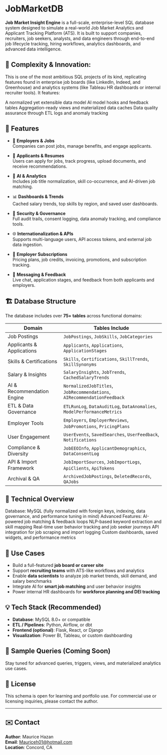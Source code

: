 # JobMarketDB

**Job Market Insight Engine** is a full-scale, enterprise-level SQL database system designed to simulate a real-world Job Market Analytics and Applicant Tracking Platform (ATS). It is built to support companies, recruiters, job seekers, analysts, and data engineers through end-to-end job lifecycle tracking, hiring workflows, analytics dashboards, and advanced data intelligence.

## 🧠 Complexity & Innovation:
This is one of the most ambitious SQL projects of its kind, replicating features found in enterprise job boards (like LinkedIn, Indeed, and Greenhouse) and analytics systems (like Tableau HR dashboards or internal recruiter tools). It features:

A normalized yet extensible data model
AI model hooks and feedback tables
Aggregation-ready views and materialized data caches
Data quality assurance through ETL logs and anomaly tracking

## 📌 Features

- 📇 **Employers & Jobs**  
  Companies can post jobs, manage benefits, and engage applicants.

- 👤 **Applicants & Resumes**  
  Users can apply for jobs, track progress, upload documents, and receive recommendations.

- 🧠 **AI & Analytics**  
  Includes job title normalization, skill co-occurrence, and AI-driven job matching.

- 📊 **Dashboards & Trends**  
  Cached salary trends, top skills by region, and saved user dashboards.

- 🔐 **Security & Governance**  
  Full audit trails, consent logging, data anomaly tracking, and compliance tools.

- 🌐 **Internationalization & APIs**  
  Supports multi-language users, API access tokens, and external job data ingestion.

- 💼 **Employer Subscriptions**  
  Pricing plans, job credits, invoicing, promotions, and subscription tracking.

- 💬 **Messaging & Feedback**  
  Live chat, application stages, and feedback from both applicants and employers.

## 🏗️ Database Structure

The database includes over **75+ tables** across functional domains:

| Domain                      | Tables Include |
|----------------------------|----------------|
| Job Postings               | `JobPostings`, `JobSkills`, `JobCategories` |
| Applicants & Applications  | `Applicants`, `Applications`, `ApplicationStages` |
| Skills & Certifications    | `Skills`, `Certifications`, `SkillTrends`, `SkillSynonyms` |
| Salary & Insights          | `SalaryInsights`, `JobTrends`, `CachedSalaryTrends` |
| AI & Recommendation Engine | `NormalizedJobTitles`, `JobRecommendations`, `AIRecommendationFeedback` |
| ETL & Data Governance      | `ETLRunLog`, `DataAuditLog`, `DataAnomalies`, `ModelPerformanceMetrics` |
| Employer Tools             | `Employers`, `EmployerReviews`, `JobPromotions`, `PricingPlans` |
| User Engagement            | `UserEvents`, `SavedSearches`, `UserFeedback`, `Notifications` |
| Compliance & Diversity     | `JobEEOInfo`, `ApplicantDemographics`, `DataConsentLog` |
| API & Import Framework     | `JobImportSources`, `JobImportLogs`, `ApiClients`, `ApiTokens` |
| Archival & QA              | `ArchivedJobPostings`, `DeletedRecords`, `QAJobs` |

## 🧩 Technical Overview
Database: MySQL (fully normalized with foreign keys, indexing, data governance, and performance tuning in mind)
Advanced Features:
AI-powered job matching & feedback loops
NLP-based keyword extraction and skill mapping
Real-time user behavior tracking and job seeker journeys
API integration for job scraping and import logging
Custom dashboards, saved widgets, and performance metrics

## 🚀 Use Cases

- Build a full-featured **job board or career site**
- Support **recruiting teams** with ATS-like workflows and analytics
- Enable **data scientists** to analyze job market trends, skill demand, and salary benchmarks
- Integrate AI for **smart job matching** and user behavior insights
- Power internal HR dashboards for **workforce planning and DEI tracking**

## 💡 Tech Stack (Recommended)

- **Database**: MySQL 8.0+ or compatible
- **ETL / Pipelines**: Python, Airflow, or dbt
- **Frontend (optional)**: Flask, React, or Django
- **Visualization**: Power BI, Tableau, or custom dashboarding

## 📂 Sample Queries (Coming Soon)

Stay tuned for advanced queries, triggers, views, and materialized analytics use cases.

## 📜 License

This schema is open for learning and portfolio use. For commercial use or licensing inquiries, please contact the author.

---

## ✉️ Contact

**Author**: Maurice Hazan  
**Email**: Mauriceh01@hotmail.com  
**Location**: Concord, CA  
